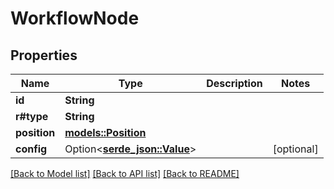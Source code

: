 # WorkflowNode

## Properties

Name | Type | Description | Notes
------------ | ------------- | ------------- | -------------
**id** | **String** |  | 
**r#type** | **String** |  | 
**position** | [**models::Position**](Position.md) |  | 
**config** | Option<[**serde_json::Value**](.md)> |  | [optional]

[[Back to Model list]](../README.md#documentation-for-models) [[Back to API list]](../README.md#documentation-for-api-endpoints) [[Back to README]](../README.md)


